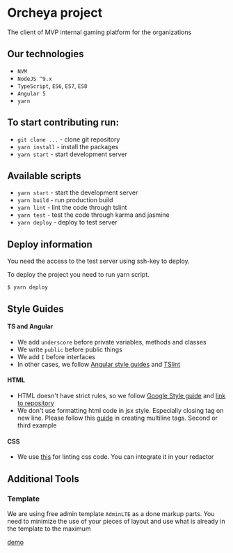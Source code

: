 # Orcheya project

The client of MVP internal gaming platform for the organizations

## Our technologies
- `NVM`
- `NodeJS ^9.x`
- `TypeScript`, `ES6`, `ES7`, `ES8`
- `Angular 5`
- `yarn`

## To start contributing run:
- `git clone ...` - clone git repository
- `yarn install` - install the packages
- `yarn start` - start development server

## Available scripts
- `yarn start` - start the development server
- `yarn build` - run production build
- `yarn lint` - lint the code through tslint
- `yarn test` - test the code through karma and jasmine
- `yarn deploy` - deploy to test server

## Deploy information
You need the access to the test server using ssh-key to deploy.

To deploy the project you need to run yarn script.

```
$ yarn deploy
```

## Style Guides
#### TS and Angular
- We add `underscore` before private variables, methods and classes
- We write `public` before public things
- We add `I` before interfaces
- In other cases, we follow [Angular style guides](https://angular.io/guide/styleguide) and [TSlint](https://github.com/palantir/tslint)
#### HTML
- HTML doesn't have strict rules, so we follow [Google Style guide](https://google.github.io/styleguide/htmlcssguide.html) and [link to repository](https://github.com/google/styleguide)
- We don't use formatting html code in jsx style. Especially closing tag on new line. Please follow this [guide](https://google.github.io/styleguide/htmlcssguide.html#HTML_Line-Wrapping) in creating multiline tags. Second or third example
#### CSS
- We use [this](https://github.com/brigade/scss-lint) for linting css code. You can integrate it in your redactor

## Additional Tools
### Template
We are using free admin template `AdminLTE` as a done markup parts.
You need to minimize the use of your pieces of layout and use what is already in the template to the maximum

[demo](https://adminlte.io/themes/AdminLTE/)
